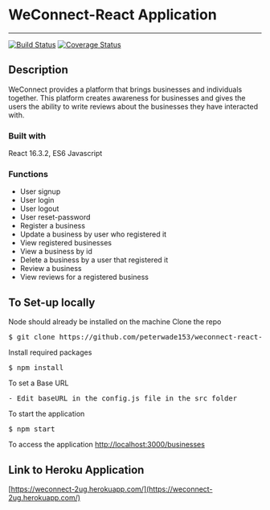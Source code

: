 # WeConnect-React Application
---
[![Build Status](https://travis-ci.org/peterwade153/weconnect-react-client.svg?branch=develop)](https://travis-ci.org/peterwade153/weconnect-react-client)
[![Coverage Status](https://coveralls.io/repos/github/peterwade153/weconnect-react-client/badge.svg?branch=develop)](https://coveralls.io/github/peterwade153/weconnect-react-client?branch=develop)
## Description
WeConnect provides a platform that brings businesses and individuals together. This platform 
creates awareness for businesses and gives the users the ability to write reviews about the 
businesses they have interacted with. 
### Built with 
React 16.3.2, ES6 Javascript

### Functions
 - User signup
 - User login
 - User logout
 - User reset-password
 - Register a business
 - Update a business by user who registered it
 - View registered businesses
 - View a business by id
 - Delete a business by a user that registered it
 - Review a business
 - View reviews for a registered business
 
## To Set-up locally
Node should already be installed on the machine
Clone the repo
<pre>
$ git clone https://github.com/peterwade153/weconnect-react-client.git 
</pre>
Install required packages
<pre>
$ npm install
</pre>
To set a Base URL
<pre>
- Edit baseURL in the config.js file in the src folder 
</pre>
To start the application
<pre>
$ npm start
</pre>
To access the application
[http://localhost:3000/businesses](http://localhost:3000/businesses)

## Link to Heroku Application
[https://weconnect-2ug.herokuapp.com/](https://weconnect-2ug.herokuapp.com/)

